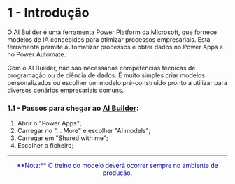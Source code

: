 # 1 - Introdução

O AI Builder é uma ferramenta Power Platform da Microsoft, que fornece modelos de IA concebidos para otimizar processos empresariais. Esta ferramenta permite automatizar processos e obter dados no Power Apps e no Power Automate.

Com o AI Builder, não são necessárias competências técnicas de programação ou de ciência de dados. É muito simples criar modelos personalizados ou escolher um modelo pré-construído pronto a utilizar para diversos cenários empresariais comuns.

### 1.1 - Passos para chegar ao [AI Builder](https://make.powerapps.com/environment/1d7172b4-aefe-e07e-b213-6682235ebf56/aibuilder/models?utm_source=PAMarketing&utm_medium=header&utm_campaign=signin):

1. Abrir o "Power Apps";
2. Carregar no "... More" e escolher "AI models";
3. Carregar em "Shared with me";
4. Escolher o ficheiro;


---

<center> <p style="color:darkblue">**Nota:** O treino do modelo deverá ocorrer sempre no ambiente de produção.</center>



